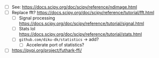 - [ ] See: https://docs.scipy.org/doc/scipy/reference/ndimage.html
- [ ] Replace fft? https://docs.scipy.org/doc/scipy/reference/tutorial/fft.html
  - [ ] Signal processing https://docs.scipy.org/doc/scipy/reference/tutorial/signal.html
  - [ ] Stats lol https://docs.scipy.org/doc/scipy/reference/tutorial/stats.html
  - [ ] `github.com/diku-dk/statistics` -> add?
    - [ ] Accelerate port of statistics?
- [ ] https://pypi.org/project/futhark-ffi/

